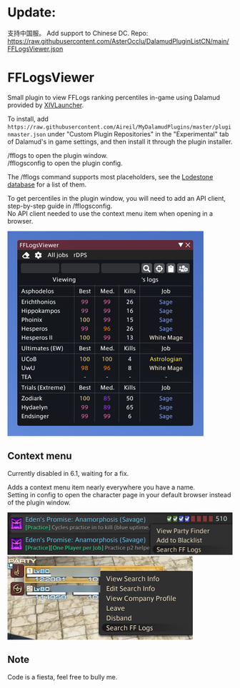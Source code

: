 # Update:

支持中国服。
Add support to Chinese DC.
Repo: https://raw.githubusercontent.com/AsterOcclu/DalamudPluginListCN/main/FFLogsViewer.json


# FFLogsViewer

Small plugin to view FFLogs ranking percentiles in-game using Dalamud provided by [XIVLauncher](https://github.com/goatcorp/FFXIVQuickLauncher).

To install, add `https://raw.githubusercontent.com/Aireil/MyDalamudPlugins/master/pluginmaster.json` under "Custom Plugin Repositories" in the "Experimental" tab of Dalamud's in game settings, and then install it through the plugin installer.

/fflogs to open the plugin window.  
/fflogsconfig to open the plugin config.

The /fflogs command supports most placeholders, see the [Lodestone database](https://eu.finalfantasyxiv.com/lodestone/playguide/db/text_command/placeholder/) for a list of them.

To get percentiles in the plugin window, you will need to add an API client, step-by-step guide in /fflogsconfig.  
No API client needed to use the context menu item when opening in a browser.

![image](https://github.com/Aireil/FFLogsViewer/raw/master/res/ui.png)

## Context menu

Currently disabled in 6.1, waiting for a fix.

Adds a context menu item nearly everywhere you have a name.  
Setting in config to open the character page in your default browser instead of the plugin window.

![image](https://github.com/Aireil/FFLogsViewer/raw/master/res/contextMenu1.png)
![image](https://github.com/Aireil/FFLogsViewer/raw/master/res/contextMenu2.png)

## Note
Code is a fiesta, feel free to bully me.
